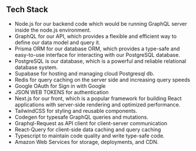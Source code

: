 ## Tech Stack

- Node.js for our backend code which would be running GraphQL server inside the node.js environment.
- GraphQL for our API, which provides a flexible and efficient way to define our data model and query it.
- Prisma ORM for our database ORM, which provides a type-safe and easy-to-use interface for interacting with our PostgreSQL database.
- PostgreSQL is our database, which is a powerful and reliable relational database system.
- Supabase for hosting and managing cloud Postgresql db.
- Redis for query caching on the server side and increasing query speeds
- Google OAuth for Sign in with Google
- JSON WEB TOKENS for authentication
- Next.js for our front, which is a popular framework for building React applications with server-side rendering and optimized performance.
- TailwindCSS for styling and reusable components.
- Codegen for typesafe GraphQL queries and mutations.
- Graphql-Request as API client for client-server communication
- React-Query for client-side data caching and query caching
- Typescript to maintain code quality and write type-safe code.
- Amazon Web Services for storage, deployments, and CDN.
